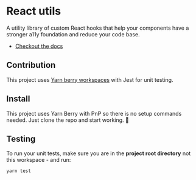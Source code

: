 # React utils

A utility library of custom React hooks that help your components have a stronger a11y foundation and reduce your code base.

- [Checkout the docs](design.pluralsight.com/development/react-utils)

## Contribution

This project uses [Yarn berry workspaces](https://yarnpkg.com/features/workspaces) with Jest for unit testing.

## Install

This project uses Yarn Berry with PnP so there is no setup commands needed. Just clone the repo and start working. :tada:

## Testing

To run your unit tests, make sure you are in the **project root directory** not this workspace - and run:

```bash
yarn test
```
